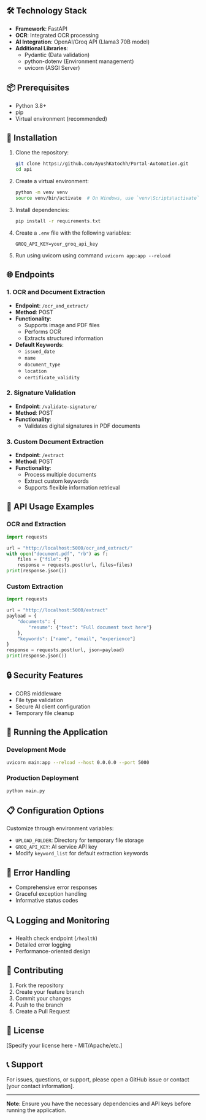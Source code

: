 
## 🛠 Technology Stack

- **Framework**: FastAPI
- **OCR**: Integrated OCR processing
- **AI Integration**: OpenAI/Groq API (Llama3 70B model)
- **Additional Libraries**:
  - Pydantic (Data validation)
  - python-dotenv (Environment management)
  - uvicorn (ASGI Server)

## 📦 Prerequisites

- Python 3.8+
- pip
- Virtual environment (recommended)

## 🔧 Installation

1. Clone the repository:
   ```bash
   git clone https://github.com/AyushKatochh/Portal-Automation.git
   cd api
   ```

2. Create a virtual environment:
   ```bash
   python -m venv venv
   source venv/bin/activate  # On Windows, use `venv\Scripts\activate`
   ```

3. Install dependencies:
   ```bash
   pip install -r requirements.txt
   ```

4. Create a `.env` file with the following variables:
   ```
   GROQ_API_KEY=your_groq_api_key
   ```

5. Run using uvicorn using command `uvicorn app:app --reload `

## 🌐 Endpoints

### 1. OCR and Document Extraction
- **Endpoint**: `/ocr_and_extract/`
- **Method**: POST
- **Functionality**: 
  - Supports image and PDF files
  - Performs OCR
  - Extracts structured information
- **Default Keywords**: 
  - `issued_date`
  - `name`
  - `document_type`
  - `location`
  - `certificate_validity`

### 2. Signature Validation
- **Endpoint**: `/validate-signature/`
- **Method**: POST
- **Functionality**: 
  - Validates digital signatures in PDF documents

### 3. Custom Document Extraction
- **Endpoint**: `/extract`
- **Method**: POST
- **Functionality**:
  - Process multiple documents
  - Extract custom keywords
  - Supports flexible information retrieval

## 🚦 API Usage Examples

### OCR and Extraction
```python
import requests

url = "http://localhost:5000/ocr_and_extract/"
with open("document.pdf", "rb") as f:
    files = {"file": f}
    response = requests.post(url, files=files)
print(response.json())
```

### Custom Extraction
```python
import requests

url = "http://localhost:5000/extract"
payload = {
    "documents": {
        "resume": {"text": "Full document text here"}
    },
    "keywords": ["name", "email", "experience"]
}
response = requests.post(url, json=payload)
print(response.json())
```

## 🔒 Security Features
- CORS middleware
- File type validation
- Secure AI client configuration
- Temporary file cleanup

## 🏃 Running the Application

### Development Mode
```bash
uvicorn main:app --reload --host 0.0.0.0 --port 5000
```

### Production Deployment
```bash
python main.py
```

## 📋 Configuration Options

Customize through environment variables:
- `UPLOAD_FOLDER`: Directory for temporary file storage
- `GROQ_API_KEY`: AI service API key
- Modify `keyword_list` for default extraction keywords

## 🐞 Error Handling
- Comprehensive error responses
- Graceful exception handling
- Informative status codes

## 🔍 Logging and Monitoring
- Health check endpoint (`/health`)
- Detailed error logging
- Performance-oriented design

## 🤝 Contributing
1. Fork the repository
2. Create your feature branch
3. Commit your changes
4. Push to the branch
5. Create a Pull Request

## 📄 License
[Specify your license here - MIT/Apache/etc.]

## 📞 Support
For issues, questions, or support, please open a GitHub issue or contact [your contact information].

---

**Note**: Ensure you have the necessary dependencies and API keys before running the application.
